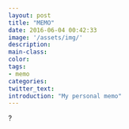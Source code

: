 ```yaml
---
layout: post
title: "MEMO"
date: 2016-06-04 00:42:33
image: '/assets/img/'
description:
main-class:
color:
tags:
- memo
categories:
twitter_text:
introduction: "My personal memo"
---
```


?

